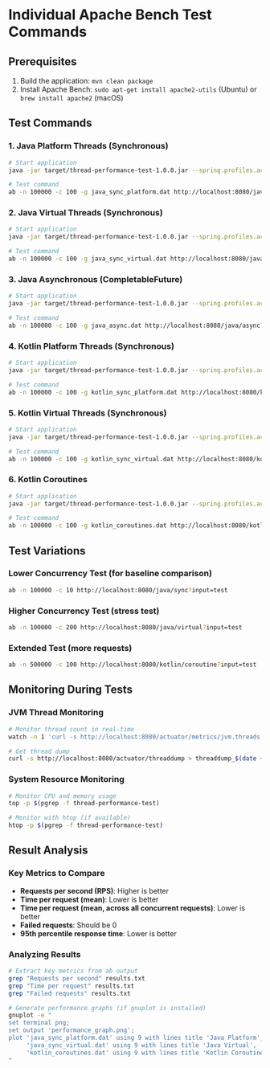 # Individual Apache Bench Test Commands

## Prerequisites
1. Build the application: `mvn clean package`
2. Install Apache Bench: `sudo apt-get install apache2-utils` (Ubuntu) or `brew install apache2` (macOS)

## Test Commands

### 1. Java Platform Threads (Synchronous)
```bash
# Start application
java -jar target/thread-performance-test-1.0.0.jar --spring.profiles.active=platform-threads

# Test command
ab -n 100000 -c 100 -g java_sync_platform.dat http://localhost:8080/java/sync?input=test
```

### 2. Java Virtual Threads (Synchronous)
```bash
# Start application
java -jar target/thread-performance-test-1.0.0.jar --spring.profiles.active=virtual-threads

# Test command
ab -n 100000 -c 100 -g java_sync_virtual.dat http://localhost:8080/java/virtual?input=test
```

### 3. Java Asynchronous (CompletableFuture)
```bash
# Start application
java -jar target/thread-performance-test-1.0.0.jar --spring.profiles.active=platform-threads

# Test command
ab -n 100000 -c 100 -g java_async.dat http://localhost:8080/java/async?input=test
```

### 4. Kotlin Platform Threads (Synchronous)
```bash
# Start application
java -jar target/thread-performance-test-1.0.0.jar --spring.profiles.active=platform-threads

# Test command
ab -n 100000 -c 100 -g kotlin_sync_platform.dat http://localhost:8080/kotlin/sync?input=test
```

### 5. Kotlin Virtual Threads (Synchronous)
```bash
# Start application
java -jar target/thread-performance-test-1.0.0.jar --spring.profiles.active=virtual-threads

# Test command
ab -n 100000 -c 100 -g kotlin_sync_virtual.dat http://localhost:8080/kotlin/virtual?input=test
```

### 6. Kotlin Coroutines
```bash
# Start application
java -jar target/thread-performance-test-1.0.0.jar --spring.profiles.active=platform-threads

# Test command
ab -n 100000 -c 100 -g kotlin_coroutines.dat http://localhost:8080/kotlin/coroutine?input=test
```

## Test Variations

### Lower Concurrency Test (for baseline comparison)
```bash
ab -n 100000 -c 10 http://localhost:8080/java/sync?input=test
```

### Higher Concurrency Test (stress test)
```bash
ab -n 100000 -c 200 http://localhost:8080/java/virtual?input=test
```

### Extended Test (more requests)
```bash
ab -n 500000 -c 100 http://localhost:8080/kotlin/coroutine?input=test
```

## Monitoring During Tests

### JVM Thread Monitoring
```bash
# Monitor thread count in real-time
watch -n 1 'curl -s http://localhost:8080/actuator/metrics/jvm.threads.live | jq .measurements[0].value'

# Get thread dump
curl -s http://localhost:8080/actuator/threaddump > threaddump_$(date +%s).json
```

### System Resource Monitoring
```bash
# Monitor CPU and memory usage
top -p $(pgrep -f thread-performance-test)

# Monitor with htop (if available)
htop -p $(pgrep -f thread-performance-test)
```

## Result Analysis

### Key Metrics to Compare
- **Requests per second (RPS)**: Higher is better
- **Time per request (mean)**: Lower is better
- **Time per request (mean, across all concurrent requests)**: Lower is better
- **Failed requests**: Should be 0
- **95th percentile response time**: Lower is better

### Analyzing Results
```bash
# Extract key metrics from ab output
grep "Requests per second" results.txt
grep "Time per request" results.txt
grep "Failed requests" results.txt

# Generate performance graphs (if gnuplot is installed)
gnuplot -e "
set terminal png;
set output 'performance_graph.png';
plot 'java_sync_platform.dat' using 9 with lines title 'Java Platform',
     'java_sync_virtual.dat' using 9 with lines title 'Java Virtual',
     'kotlin_coroutines.dat' using 9 with lines title 'Kotlin Coroutines'
"
```